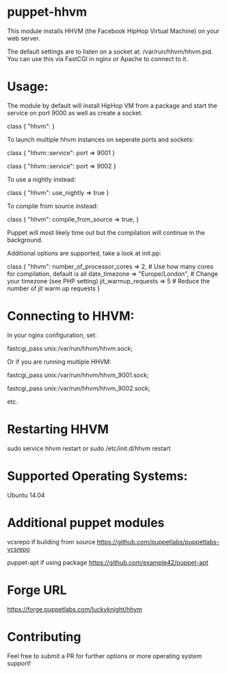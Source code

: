 puppet-hhvm
===========

This module installs HHVM (the Facebook HipHop Virtual Machine) on your web server.

The default settings are to listen on a socket at: /var/run/hhvm/hhvm.pid. You can use this via FastCGI in nginx or Apache to connect to it.

Usage:
======

The module by default will install HipHop VM from a package and start the service on port 9000 as well as create a socket.

class { "hhvm": }

To launch multiple hhvm instances on seperate ports and sockets:

class { "hhvm::service": port => 9001 }

class { "hhvm::service": port => 9002 }

To use a nightly instead:

class { "hhvm": 
	use_nightly => true
}

To compile from source instead:

class { "hhvm": 
	compile_from_source => true,
}

Puppet will most likely time out but the compilation will continue in the background.

Additional options are supported, take a look at init.pp:

class { "hhvm": 
	number_of_processor_cores => 2, # Use how many cores for compilation, default is all
	date_timezone => "Europe/London", # Change your timezone (see PHP setting)
	jit_warmup_requests => 5 # Reduce the number of jit warm up requests
}

Connecting to HHVM:
===================

In your nginx configuration, set:

fastcgi_pass   unix:/var/run/hhvm/hhvm.sock;

Or if you are running multiple HHVM:

fastcgi_pass   unix:/var/run/hhvm/hhvm_9001.sock;

fastcgi_pass   unix:/var/run/hhvm/hhvm_9002.sock;

etc.

Restarting HHVM
===============

sudo service hhvm restart or sudo /etc/init.d/hhvm restart

Supported Operating Systems:
============================

Ubuntu 14.04

Additional puppet modules
=========================

vcsrepo if building from source
https://github.com/puppetlabs/puppetlabs-vcsrepo

puppet-apt if using package
https://github.com/example42/puppet-apt

Forge URL
=========

https://forge.puppetlabs.com/luckyknight/hhvm

Contributing
============

Feel free to submit a PR for further options or more operating system support!
